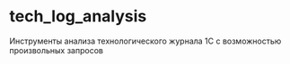 # tech_log_analysis 

Инструменты анализа технологического журнала 1С с возможностью произвольных запросов
